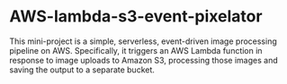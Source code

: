 # AWS-lambda-s3-event-pixelator
This mini-project is a simple, serverless, event-driven image processing pipeline on AWS. Specifically, it triggers an AWS Lambda function in response to image uploads to Amazon S3, processing those images and saving the output to a separate bucket. 
